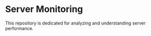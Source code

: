 # Server Monitoring
This repository is dedicated for analyzing and understanding server performance.
